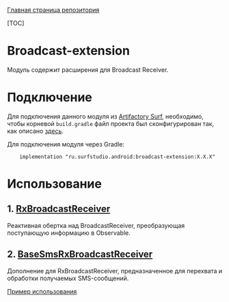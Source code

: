 [Главная страница репозитория](../docs/main.md)

[TOC]

# Broadcast-extension
Модуль содержит расширения для Broadcast Receiver.

# Подключение

Для подключения данного модуля из [Artifactory Surf](http://artifactory.surfstudio.ru), необходимо,
чтобы корневой `build.gradle` файл проекта был сконфигурирован так, как описано
[здесь](https://bitbucket.org/surfstudio/android-standard/overview).

Для подключения модуля через Gradle:
```
    implementation "ru.surfstudio.android:broadcast-extension:X.X.X"
```

# Использование

## 1. [RxBroadcastReceiver](src/main/java/ru/surfstudio/android/broadcast/extension/RxBroadcastReceiver.kt)
Реактивная обертка над BroadcastReceiver, преобразующая поступающую информацию в Observable.
## 2. [BaseSmsRxBroadcastReceiver](src/main/java/ru/surfstudio/android/broadcast/extension/BaseSmsRxBroadcastReceiver.kt)
Дополнение для RxBroadcastReceiver, предназначенное для перехвата и обработки получаемых SMS-сообщений.

[Пример использования](../broadcast-extension-sample)